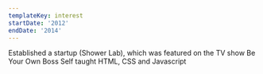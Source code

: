```yaml
---
templateKey: interest
startDate: '2012'
endDate: '2014'
---
```


Established a startup (Shower Lab), which was featured on the TV show Be Your Own Boss
Self taught HTML, CSS and Javascript
